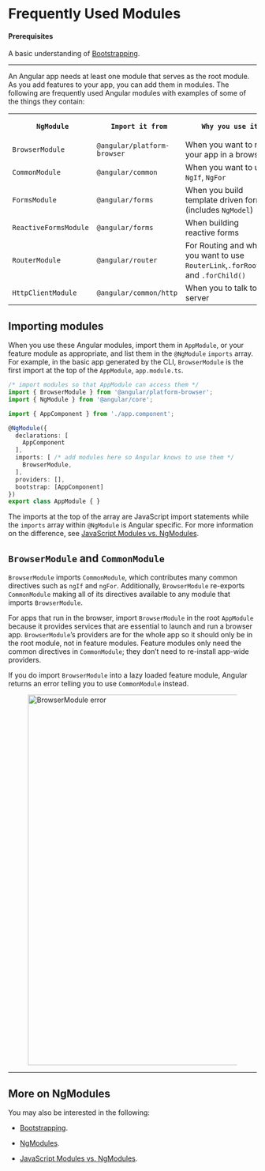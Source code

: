 # Frequently Used Modules

#### Prerequisites

A basic understanding of [Bootstrapping](guide/bootstrapping).

<hr>

An Angular app needs at least one module that serves as the root module.
As you add features to your app, you can add them in modules.
The following are frequently used Angular modules with examples
of some of the things they contain:

<table>

 <tr>

   <th style="vertical-align: top">

     NgModule

   </th>

   <th style="vertical-align: top">

     Import it from

   </th>

   <th style="vertical-align: top">

     Why you use it

   </th>

 </tr>

 <tr>

   <td><code>BrowserModule</code></td>

   <td><code>@angular/platform-browser</code></td>

   <td>When you want to run your app in a browser</td>

 </tr>

 <tr>

   <td><code>CommonModule</code></td>

   <td><code>@angular/common</code></td>

   <td>When you want to use <code>NgIf</code>, <code>NgFor</code></td>

 </tr>

 <tr>

   <td><code>FormsModule</code></td>

   <td><code>@angular/forms</code></td>

   <td>When you build template driven forms (includes <code>NgModel</code>)</td>

 </tr>

 <tr>

   <td><code>ReactiveFormsModule</code></td>

   <td><code>@angular/forms</code></td>

   <td>When building reactive forms</td>

 </tr>

 <tr>

   <td><code>RouterModule</code></td>

   <td><code>@angular/router</code></td>

   <td>For Routing and when you want to use <code>RouterLink</code>,<code>.forRoot()</code>, and <code>.forChild()</code></td>

 </tr>

 <tr>

   <td><code>HttpClientModule</code></td>

   <td><code>@angular/common/http</code></td>

   <td>When you to talk to a server</td>

 </tr>

</table>

## Importing modules

When you use these Angular modules, import them in `AppModule`,
or your feature module as appropriate, and list them in the `@NgModule`
`imports` array. For example, in the basic app generated by the CLI,
`BrowserModule` is the first import at the top of the `AppModule`,
`app.module.ts`.

```typescript
/* import modules so that AppModule can access them */
import { BrowserModule } from '@angular/platform-browser';
import { NgModule } from '@angular/core';

import { AppComponent } from './app.component';

@NgModule({
  declarations: [
    AppComponent
  ],
  imports: [ /* add modules here so Angular knows to use them */
    BrowserModule,
  ],
  providers: [],
  bootstrap: [AppComponent]
})
export class AppModule { }
```

The imports at the top of the array are JavaScript import statements
while the `imports` array within `@NgModule` is Angular specific.
For more information on the difference, see [JavaScript Modules vs. NgModules](guide/ngmodule-vs-jsmodule).

## `BrowserModule` and `CommonModule`

`BrowserModule` imports `CommonModule`, which contributes many common
directives such as `ngIf` and `ngFor`. Additionally, `BrowserModule`
re-exports `CommonModule` making all of its directives available
to any module that imports `BrowserModule`.

For apps that run in the browser, import `BrowserModule` in the
root `AppModule` because it provides services that are essential
to launch and run a browser app. `BrowserModule`’s providers
are for the whole app so it should only be in the root module,
not in feature modules. Feature modules only need the common
directives in `CommonModule`; they don’t need to re-install app-wide providers.

If you do import `BrowserModule` into a lazy loaded feature module,
Angular returns an error telling you to use `CommonModule` instead.

<figure>

 <img src="generated/images/guide/frequent-ngmodules/browser-module-error.gif" width=750 alt="BrowserModule error">

</figure>

<hr />

## More on NgModules

You may also be interested in the following:

* [Bootstrapping](guide/bootstrapping).

* [NgModules](guide/ngmodules).

* [JavaScript Modules vs. NgModules](guide/ngmodule-vs-jsmodule).

